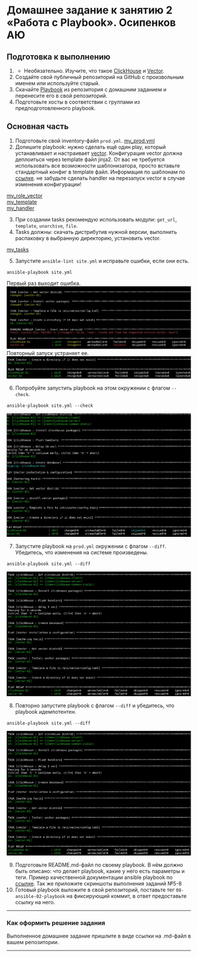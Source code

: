 # Домашнее задание к занятию 2 «Работа с Playbook». Осипенков АЮ

## Подготовка к выполнению

1. * Необязательно. Изучите, что такое [ClickHouse](https://www.youtube.com/watch?v=fjTNS2zkeBs) и [Vector](https://www.youtube.com/watch?v=CgEhyffisLY).
2. Создайте свой публичный репозиторий на GitHub с произвольным именем или используйте старый.
3. Скачайте [Playbook](./playbook/) из репозитория с домашним заданием и перенесите его в свой репозиторий.
4. Подготовьте хосты в соответствии с группами из предподготовленного playbook.

## Основная часть

1. Подготовьте свой inventory-файл `prod.yml`. 
[my_prod.yml](https://github.com/Kovrei/devops-netology/blob/main/ansible/02-playbook/playbook/inventory/prod.yml)
2. Допишите playbook: нужно сделать ещё один play, который устанавливает и настраивает [vector](https://vector.dev). Конфигурация vector должна деплоиться через template файл jinja2. От вас не требуется использовать все возможности шаблонизатора, просто вставьте стандартный конфиг в template файл. Информация по шаблонам по [ссылке](https://www.dmosk.ru/instruktions.php?object=ansible-nginx-install). не забудьте сделать handler на перезапуск vector в случае изменения конфигурации!  

[my_role_vector](https://github.com/Kovrei/devops-netology/tree/main/ansible/02-playbook/playbook/roles/vector)  
[my_template](https://github.com/Kovrei/devops-netology/blob/main/ansible/02-playbook/playbook/roles/vector/tamplates/config.j2)  
[my_handler](https://github.com/Kovrei/devops-netology/blob/main/ansible/02-playbook/playbook/roles/vector/handlers/main.yml)  
  
3. При создании tasks рекомендую использовать модули: `get_url`, `template`, `unarchive`, `file`.  
4. Tasks должны: скачать дистрибутив нужной версии, выполнить распаковку в выбранную директорию, установить vector.  

[my_tasks](https://github.com/Kovrei/devops-netology/blob/main/ansible/02-playbook/playbook/roles/vector/tasks/vector.yml)

5. Запустите `ansible-lint site.yml` и исправьте ошибки, если они есть.   
```
ansible-playbook site.yml
```
Первый раз выходит ошибка.  
![alt text](https://github.com/Kovrei/devops-netology/blob/main/ansible/02-playbook/img/2.5.1.vector_error.JPG?raw=true)
Повторный запуск устраняет ее. 
![alt text](https://github.com/Kovrei/devops-netology/blob/main/ansible/02-playbook/img/2.5.2.vector_on.JPG?raw=true)

6. Попробуйте запустить playbook на этом окружении с флагом `--check`.

```
ansible-playbook site.yml --check
```

![alt text](https://github.com/Kovrei/devops-netology/blob/main/ansible/02-playbook/img/2.6.JPG?raw=true)

7. Запустите playbook на `prod.yml` окружении с флагом `--diff`. Убедитесь, что изменения на системе произведены.

```
ansible-playbook site.yml --diff
```
![alt text](https://github.com/Kovrei/devops-netology/blob/main/ansible/02-playbook/img/2.7.JPG?raw=true)

8. Повторно запустите playbook с флагом `--diff` и убедитесь, что playbook идемпотентен.

```
ansible-playbook site.yml --diff
```
![alt text](https://github.com/Kovrei/devops-netology/blob/main/ansible/02-playbook/img/2.8.JPG?raw=true)

9. Подготовьте README.md-файл по своему playbook. В нём должно быть описано: что делает playbook, какие у него есть параметры и теги. Пример качественной документации ansible playbook по [ссылке](https://github.com/opensearch-project/ansible-playbook). Так же приложите скриншоты выполнения заданий №5-8
10. Готовый playbook выложите в свой репозиторий, поставьте тег `08-ansible-02-playbook` на фиксирующий коммит, в ответ предоставьте ссылку на него.

---

### Как оформить решение задания

Выполненное домашнее задание пришлите в виде ссылки на .md-файл в вашем репозитории.

---
